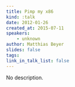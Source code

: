 ```yaml
---
title: Pimp my x86
kind: :talk
date: 2012-01-26
created_at: 2015-07-11
speakers:
    - unknown
author: Matthias Beyer
slides: false
tags:
link_in_talk_list: false
---
```


No description.
